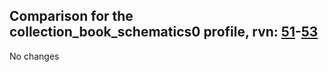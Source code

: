## Comparison for the collection_book_schematics0 profile, rvn: [51](https://github.com/PRO100KatYT/FortniteProfileRevisions/tree/main/profiles/collection_book_schematics0/51%20collection_book_schematics0.json)-[53](https://github.com/PRO100KatYT/FortniteProfileRevisions/tree/main/profiles/collection_book_schematics0/53%20collection_book_schematics0.json)

No changes
